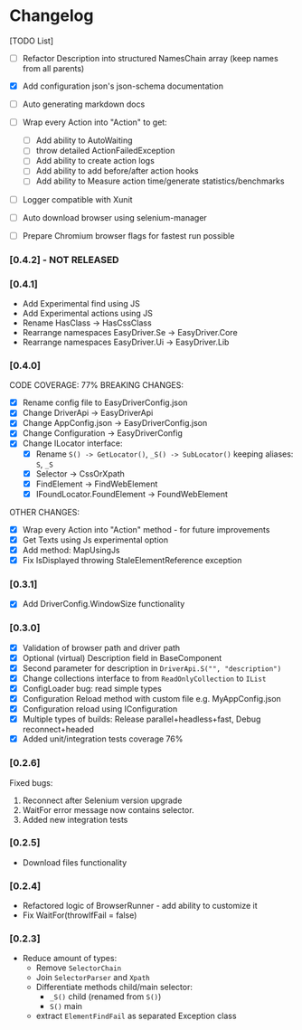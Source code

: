 ﻿# Changelog

[TODO List]
- [ ] Refactor Description into structured NamesChain array (keep names from all parents)
- [x] Add configuration json's json-schema documentation
- [ ] Auto generating markdown docs
- [ ] Wrap every Action into "Action" to get:
  - [ ] Add ability to AutoWaiting
  - [ ] throw detailed ActionFailedException
  - [ ] Add ability to create action logs
  - [ ] Add ability to add before/after action hooks
  - [ ] Add ability to Measure action time/generate statistics/benchmarks
- [ ] Logger compatible with Xunit
- [ ] Auto download browser using selenium-manager
- [ ] Prepare Chromium browser flags for fastest run possible


### [0.4.2] - NOT RELEASED



### [0.4.1]
- Add Experimental find using JS
- Add Experimental actions using JS
- Rename HasClass -> HasCssClass
- Rearrange namespaces EasyDriver.Se -> EasyDriver.Core
- Rearrange namespaces EasyDriver.Ui -> EasyDriver.Lib


### [0.4.0]
CODE COVERAGE: 77%
BREAKING CHANGES:
- [x] Rename config file to EasyDriverConfig.json
- [x] Change DriverApi -> EasyDriverApi
- [x] Change AppConfig.json -> EasyDriverConfig.json
- [x] Change Configuration -> EasyDriverConfig
- [x] Change ILocator interface:
  - [x] Rename `S() -> GetLocator()`, `_S() -> SubLocator()` keeping aliases: `S`, `_S`
  - [x] Selector -> CssOrXpath
  - [x] FindElement -> FindWebElement
  - [x] IFoundLocator.FoundElement -> FoundWebElement

OTHER CHANGES:
- [x] Wrap every Action into "Action" method - for future improvements
- [x] Get Texts using Js experimental option
- [x] Add method: MapUsingJs
- [x] Fix IsDisplayed throwing StaleElementReference exception

### [0.3.1]
- [x] Add DriverConfig.WindowSize functionality

### [0.3.0]
- [x] Validation of browser path and driver path
- [x] Optional (virtual) Description field in BaseComponent
- [x] Second parameter for description in `DriverApi.S("", "description")`
- [x] Change collections interface to from `ReadOnlyCollection` to `IList`
- [x] ConfigLoader bug: read simple types
- [x] Configuration Reload method with custom file e.g. MyAppConfig.json
- [x] Configuration reload using IConfiguration
- [x] Multiple types of builds: Release parallel+headless+fast, Debug reconnect+headed
- [x] Added unit/integration tests coverage 76%

### [0.2.6]

Fixed bugs:

1. Reconnect after Selenium version upgrade
2. WaitFor error message now contains selector.
3. Added new integration tests

### [0.2.5]

- Download files functionality

### [0.2.4]

- Refactored logic of BrowserRunner - add ability to customize it
- Fix WaitFor(throwIfFail = false)

### [0.2.3]

- Reduce amount of types:
    - Remove `SelectorChain`
    - Join `SelectorParser` and `Xpath`
    - Differentiate methods child/main selector:
        - `_S()` child (renamed from `S()`)
        - `S()` main
    - extract `ElementFindFail` as separated Exception class
